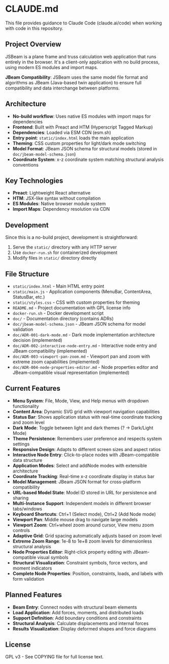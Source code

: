 # CLAUDE.md

This file provides guidance to Claude Code (claude.ai/code) when working with code in this repository.

## Project Overview

JSBeam is a plane frame and truss calculation web application that runs entirely in the browser. It's a client-only application with no build process, using modern ES modules and import maps.

**JBeam Compatibility**: JSBeam uses the same model file format and algorithms as JBeam (Java-based twin application) to ensure full compatibility and data interchange between platforms.

## Architecture

- **No-build workflow**: Uses native ES modules with import maps for dependencies
- **Frontend**: Built with Preact and HTM (Hyperscript Tagged Markup)
- **Dependencies**: Loaded via ESM CDN (esm.sh)
- **Entry point**: `static/index.html` loads the main application
- **Theming**: CSS custom properties for light/dark mode switching
- **Model Format**: JBeam JSON schema for structural models (stored in `doc/jbeam-model-schema.json`)
- **Coordinate System**: x-z coordinate system matching structural analysis conventions

## Key Technologies

- **Preact**: Lightweight React alternative
- **HTM**: JSX-like syntax without compilation
- **ES Modules**: Native browser module system
- **Import Maps**: Dependency resolution via CDN

## Development

Since this is a no-build project, development is straightforward:

1. Serve the `static/` directory with any HTTP server
2. Use `docker-run.sh` for containerized development
3. Modify files in `static/` directory directly

## File Structure

- `static/index.html` - Main HTML entry point
- `static/main.js` - Application components (MenuBar, ContentArea, StatusBar, etc.)
- `static/styles.css` - CSS with custom properties for theming
- `README.md` - Project documentation with GPL license info
- `docker-run.sh` - Docker development script
- `doc/` - Documentation directory (contains ADRs)
- `doc/jbeam-model-schema.json` - JBeam JSON schema for model validation
- `doc/ADR-001-dark-mode.md` - Dark mode implementation architecture decision (implemented)
- `doc/ADR-002-interactive-node-entry.md` - Interactive node entry and JBeam compatibility (implemented)
- `doc/ADR-003-viewport-pan-zoom.md` - Viewport pan and zoom with extreme zoom capabilities (implemented)
- `doc/ADR-004-node-properties-editor.md` - Node properties editor and JBeam-compatible visual representation (implemented)

## Current Features

- **Menu System**: File, Mode, View, and Help menus with dropdown functionality
- **Content Area**: Dynamic SVG grid with viewport navigation capabilities
- **Status Bar**: Shows application status with real-time coordinate tracking and zoom level
- **Dark Mode**: Toggle between light and dark themes (? → Dark/Light Mode)
- **Theme Persistence**: Remembers user preference and respects system settings
- **Responsive Design**: Adapts to different screen sizes and aspect ratios
- **Interactive Node Entry**: Click-to-place nodes with JBeam-compatible data structure
- **Application Modes**: Select and addNode modes with extensible architecture
- **Coordinate Tracking**: Real-time x-z coordinate display in status bar
- **Model Management**: JBeam JSON format for cross-platform compatibility
- **URL-based Model State**: Model ID stored in URL for persistence and sharing
- **Multi-Instance Support**: Independent models in different browser tabs/windows
- **Keyboard Shortcuts**: Ctrl+1 (Select mode), Ctrl+2 (Add Node mode)
- **Viewport Pan**: Middle mouse drag to navigate large models
- **Viewport Zoom**: Ctrl+wheel zoom around cursor, View menu zoom controls
- **Adaptive Grid**: Grid spacing automatically adjusts based on zoom level
- **Extreme Zoom Range**: 1e-8 to 1e+8 zoom levels for dimensionless structural analysis
- **Node Properties Editor**: Right-click property editing with JBeam-compatible visual symbols
- **Structural Visualization**: Constraint symbols, force vectors, and moment indicators
- **Complete Node Properties**: Position, constraints, loads, and labels with form validation

## Planned Features

- **Beam Entry**: Connect nodes with structural beam elements
- **Load Application**: Add forces, moments, and distributed loads
- **Support Definition**: Add boundary conditions and constraints
- **Structural Analysis**: Calculate displacements and internal forces
- **Results Visualization**: Display deformed shapes and force diagrams

## License

GPL v3 - See COPYING file for full license text.